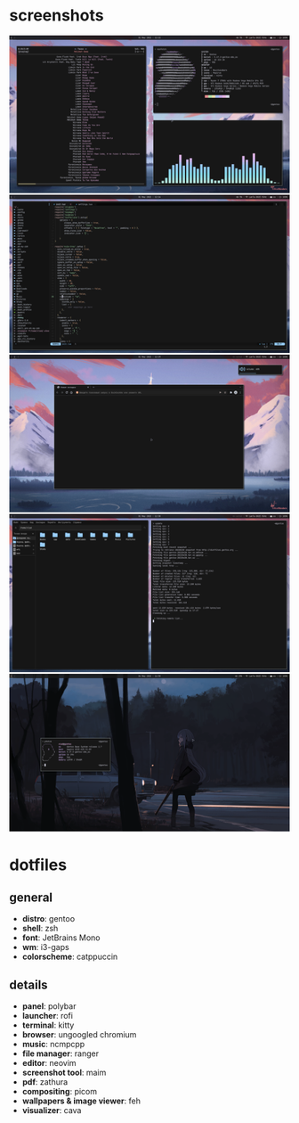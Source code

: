 # screenshots
![Скриншот 1](https://github.com/nagatoxxx/dots/blob/main/pictures/screenshots/1.png)
![Скриншот 2](https://github.com/nagatoxxx/dots/blob/main/pictures/screenshots/2.png)
![Скриншот 3](https://github.com/nagatoxxx/dots/blob/main/pictures/screenshots/3.png)
![Скриншот 4](https://github.com/nagatoxxx/dots/blob/main/pictures/screenshots/4.png)
![Скриншот 5](https://github.com/nagatoxxx/dots/blob/main/pictures/screenshots/5.png)

# dotfiles

## general
- **distro**: gentoo
- **shell**: zsh
- **font**: JetBrains Mono
- **wm**: i3-gaps
- **colorscheme**: catppuccin

## details
- **panel**: polybar
- **launcher**: rofi
- **terminal**: kitty
- **browser**: ungoogled chromium
- **music**: ncmpcpp
- **file manager**: ranger
- **editor**: neovim
- **screenshot tool**: maim
- **pdf**: zathura
- **compositing**: picom
- **wallpapers & image viewer**: feh
- **visualizer**: cava
